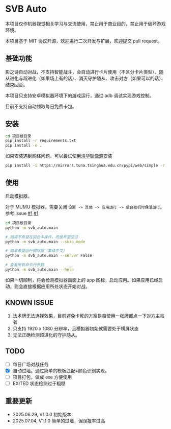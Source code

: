 # SVB Auto

本项目仅作机器视觉相关学习与交流使用，禁止用于商业目的，禁止用于破坏游戏环境。

本项目基于 MIT 协议开源，欢迎进行二次开发与扩展，欢迎提交 pull request。

## 基础功能

影之诗自动对战，不支持智能战斗，会自动进行卡片使用（不区分卡片类型）、随从进化与超进化（如果场上有的话）、消灭守护随从、攻击对方（如果可以的话）、结束回合。

本项目只支持安卓模拟器环境下的游戏运行，通过 adb 调试实现游戏控制。

目前不支持自动领取每日免费卡包。

## 安装

```bash
cd 项目根目录
pip install -r requirements.txt
pip install -e .
```

如果安装遇到网络问题，可以尝试使用[清华镜像源](https://mirrors.tuna.tsinghua.edu.cn/help/pypi/)安装

```bash
pip install -i https://mirrors.tuna.tsinghua.edu.cn/pypi/web/simple -r requirements.txt
```

## 使用

启动模拟器。

对于 MUMU 模拟器，需要关闭 `设置 -> 其他 -> 应用运行 -> 后台挂机时保活运行`。参考 issue [#1](https://github.com/Riften/svb-auto/issues/1#issuecomment-3027869140) [#1](https://github.com/Riften/svb-auto/issues/1#issuecomment-3028236417)

```bash
cd 项目根目录
python -m svb_auto.main

# 如果不希望在回合中操作，而是希望空过
python -m svb_auto.main --skip_mode

# 如果希望运行国际服（繁体中文）
python -m svb_auto.main --server False

# 查看所有命令行参数
python -m svb_auto.main --help
```

如果一切顺利，将会检测模拟器画面上的 app 图标，启动应用。如果应用已经启动，则会直接根据应用所处状态开始对战。

## KNOWN ISSUE

1. 法术牌无法选择效果，目前避免卡死的方案是每使用一张牌都点一下对方主站者
2. 只支持 1920 x 1080 分辨率，且模拟器初始就需要处于横屏状态
3. 无法正确检测超进化的守护随从。

## TODO

- [ ] 每日广场对战任务
- [x] 自动过墙。通过简单的模板匹配+颜色识别实现。
- [ ] 项目打包，做成 exe 方便使用
- [ ] EXITED 状态检测过于粗糙

## 重要更新

- 2025.06.29, V1.0.0 初始版本
- 2025.07.04, V1.1.0 简单的过墙，但误报率过高
